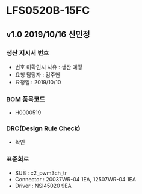 # LFS0520B-15FC

## v1.0 2019/10/16 신민정

### 생산 지시서 번호
* 번호 미확인시 사유 : 생산 예정
* 요청 담당자 : 김주현
* 요청일 : 2019/10/10

###  BOM 품목코드
* H0000519

### DRC(Design Rule Check)
* 확인

### 표준회로
* SUB : c2_pwm3ch_tr
* Connector : 20037WR-04 1EA, 12507WR-04 1EA
* Driver : NSI45020 9EA
